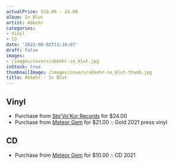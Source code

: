 ```yaml
---
actualPrice: $10.00 - 24.00
album: In Blut
artist: Abkehr
categories:
- Vinyl
- CD
date: '2022-08-02T13:18:07'
draft: false
images:
- /images/covers/abkehr-in_blut.jpg
inStock: true
thumbnailImage: /images/covers/abkehr-in_blut-thumb.jpg
title: Abkehr - In Blut
---
```


## Vinyl
* Purchase from [Sto'Vo'Kor Records](https://stovokor-records.com/products/abkehr-in-blut) for $24.00
* Purchase from [Meteor Gem](https://meteor-gem.com/products/abkehr-in-blut-lp) for $21.00 :: Gold 2021 press vinyl
## CD
* Purchase from [Meteor Gem](https://meteor-gem.com/products/abkehr-in-blut-cd) for $10.00 :: CD 2021
